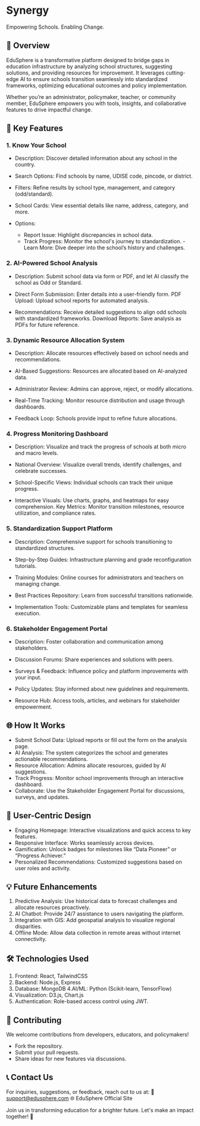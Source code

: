 # Synergy
Empowering Schools. Enabling Change.

## 🌟 Overview
EduSphere is a transformative platform designed to bridge gaps in education infrastructure by analyzing school structures, suggesting solutions, and providing resources for improvement. It leverages cutting-edge AI to ensure schools transition seamlessly into standardized frameworks, optimizing educational outcomes and policy implementation.

Whether you’re an administrator, policymaker, teacher, or community member, EduSphere empowers you with tools, insights, and collaborative features to drive impactful change.

## 🚀 Key Features

### 1. Know Your School
- Description: Discover detailed information about any school in the country.

- Search Options: Find schools by name, UDISE code, pincode, or district.
- Filters: Refine results by school type, management, and category (odd/standard).
- School Cards: View essential details like name, address, category, and more.
- Options:
    - Report Issue: Highlight discrepancies in school data.
    - Track Progress: Monitor the school's journey to standardization.
    -Learn More: Dive deeper into the school’s history and challenges.
### 2. AI-Powered School Analysis
- Description: Submit school data via form or PDF, and let AI classify the school as Odd or Standard.

- Direct Form Submission: Enter details into a user-friendly form.
PDF Upload: Upload school reports for automated analysis.
- Recommendations: Receive detailed suggestions to align odd schools with standardized frameworks.
Download Reports: Save analysis as PDFs for future reference.
### 3. Dynamic Resource Allocation System

- Description: Allocate resources effectively based on school needs and recommendations.

- AI-Based Suggestions: Resources are allocated based on AI-analyzed data.
- Administrator Review: Admins can approve, reject, or modify allocations.
- Real-Time Tracking: Monitor resource distribution and usage through dashboards.
- Feedback Loop: Schools provide input to refine future allocations.

### 4. Progress Monitoring Dashboard

- Description: Visualize and track the progress of schools at both micro and macro levels.

- National Overview: Visualize overall trends, identify challenges, and celebrate successes.
- School-Specific Views: Individual schools can track their unique progress.
- Interactive Visuals: Use charts, graphs, and heatmaps for easy comprehension.
Key Metrics: Monitor transition milestones, resource utilization, and compliance rates.

### 5. Standardization Support Platform
- Description: Comprehensive support for schools transitioning to standardized structures.

- Step-by-Step Guides: Infrastructure planning and grade reconfiguration tutorials.
- Training Modules: Online courses for administrators and teachers on managing change.
- Best Practices Repository: Learn from successful transitions nationwide.
- Implementation Tools: Customizable plans and templates for seamless execution.
### 6. Stakeholder Engagement Portal
- Description: Foster collaboration and communication among stakeholders.

- Discussion Forums: Share experiences and solutions with peers.
- Surveys & Feedback: Influence policy and platform improvements with your input.
- Policy Updates: Stay informed about new guidelines and requirements.
- Resource Hub: Access tools, articles, and webinars for stakeholder empowerment.

## 🌐 How It Works
- Submit School Data: Upload reports or fill out the form on the analysis page.
- AI Analysis: The system categorizes the school and generates actionable recommendations.
- Resource Allocation: Admins allocate resources, guided by AI suggestions.
- Track Progress: Monitor school improvements through an interactive dashboard.
- Collaborate: Use the Stakeholder Engagement Portal for discussions, surveys, and updates.

## 🎨 User-Centric Design
- Engaging Homepage: Interactive visualizations and quick access to key features.
- Responsive Interface: Works seamlessly across devices.
- Gamification: Unlock badges for milestones like “Data Pioneer” or “Progress Achiever.”
- Personalized Recommendations: Customized suggestions based on user roles and activity.


## 💡 Future Enhancements
1. Predictive Analysis: Use historical data to forecast challenges and allocate resources proactively.
2. AI Chatbot: Provide 24/7 assistance to users navigating the platform.
3. Integration with GIS: Add geospatial analysis to visualize regional disparities.
4. Offline Mode: Allow data collection in remote areas without internet connectivity.


## 🛠️ Technologies Used
1. Frontend: React, TailwindCSS
2. Backend: Node.js, Express
3. Database: MongoDB
4.AI/ML: Python (Scikit-learn, TensorFlow)
5. Visualization: D3.js, Chart.js
6. Authentication: Role-based access control using JWT.


## 🤝 Contributing
We welcome contributions from developers, educators, and policymakers!

- Fork the repository.
- Submit your pull requests.
- Share ideas for new features via discussions.

## 📞 Contact Us
For inquiries, suggestions, or feedback, reach out to us at:
📧 support@edusphere.com
🌐 EduSphere Official Site

Join us in transforming education for a brighter future. Let's make an impact together! 🚀